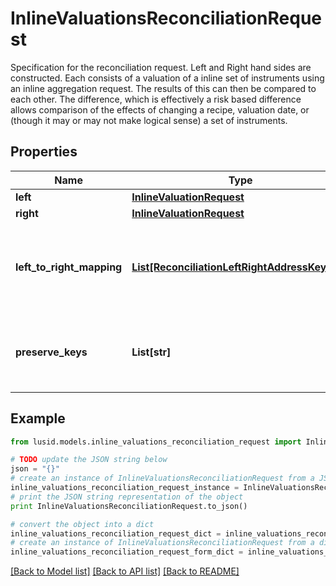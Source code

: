 # InlineValuationsReconciliationRequest

Specification for the reconciliation request. Left and Right hand sides are constructed. Each consists of a valuation of a inline set of instruments  using an inline aggregation request. The results of this can then be compared to each other. The difference, which is effectively a risk based  difference allows comparison of the effects of changing a recipe, valuation date, or (though it may or may not make logical sense) a set of instruments.

## Properties
Name | Type | Description | Notes
------------ | ------------- | ------------- | -------------
**left** | [**InlineValuationRequest**](InlineValuationRequest.md) |  | 
**right** | [**InlineValuationRequest**](InlineValuationRequest.md) |  | 
**left_to_right_mapping** | [**List[ReconciliationLeftRightAddressKeyPair]**](ReconciliationLeftRightAddressKeyPair.md) | The mapping from property keys requested by left aggregation to property keys on right hand side | [optional] 
**preserve_keys** | **List[str]** | List of keys to preserve (from rhs) in the diff. Used in conjunction with filtering/grouping | [optional] 

## Example

```python
from lusid.models.inline_valuations_reconciliation_request import InlineValuationsReconciliationRequest

# TODO update the JSON string below
json = "{}"
# create an instance of InlineValuationsReconciliationRequest from a JSON string
inline_valuations_reconciliation_request_instance = InlineValuationsReconciliationRequest.from_json(json)
# print the JSON string representation of the object
print InlineValuationsReconciliationRequest.to_json()

# convert the object into a dict
inline_valuations_reconciliation_request_dict = inline_valuations_reconciliation_request_instance.to_dict()
# create an instance of InlineValuationsReconciliationRequest from a dict
inline_valuations_reconciliation_request_form_dict = inline_valuations_reconciliation_request.from_dict(inline_valuations_reconciliation_request_dict)
```
[[Back to Model list]](../README.md#documentation-for-models) [[Back to API list]](../README.md#documentation-for-api-endpoints) [[Back to README]](../README.md)


